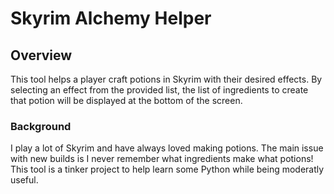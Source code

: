 # Skyrim Alchemy Helper

## Overview
This tool helps a player craft potions in Skyrim with their desired effects.
By selecting an effect from the provided list, the list of ingredients to create
that potion will be displayed at the bottom of the screen. 

### Background
I play a lot of Skyrim and have always loved making potions. The main issue
with new builds is I never remember what ingredients make what potions! This
tool is a tinker project to help learn some Python while being moderatly useful.
